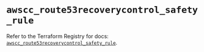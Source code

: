 # `awscc_route53recoverycontrol_safety_rule`

Refer to the Terraform Registry for docs: [`awscc_route53recoverycontrol_safety_rule`](https://registry.terraform.io/providers/hashicorp/awscc/0.70.0/docs/resources/route53recoverycontrol_safety_rule).
